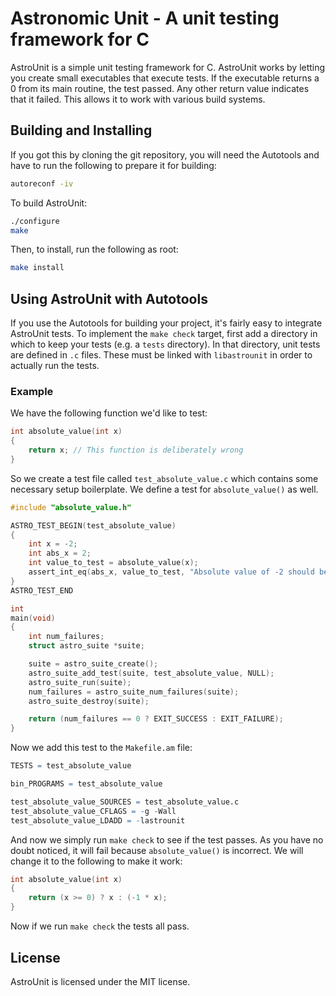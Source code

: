 # Astronomic Unit - A unit testing framework for C

AstroUnit is a simple unit testing framework for C. AstroUnit works by letting
you create small executables that execute tests. If the executable returns a
0 from its main routine, the test passed. Any other return value indicates
that it failed. This allows it to work with various build systems.

## Building and Installing

If you got this by cloning the git repository, you will need the Autotools and
have to run the following to prepare it for building:

```sh
autoreconf -iv
```

To build AstroUnit:

```sh
./configure
make
```

Then, to install, run the following as root:

```sh
make install
```

## Using AstroUnit with Autotools

If you use the Autotools for building your project, it's fairly easy to
integrate AstroUnit tests. To implement the `make check` target, first add a
directory in which to keep your tests (e.g. a `tests` directory). In that
directory, unit tests are defined in `.c` files. These must be linked with
`libastrounit` in order to actually run the tests.

### Example

We have the following function we'd like to test:

```c
int absolute_value(int x)
{
    return x; // This function is deliberately wrong
}
```

So we create a test file called `test_absolute_value.c` which contains some
necessary setup boilerplate. We define a test for `absolute_value()` as well.

```c
#include "absolute_value.h"

ASTRO_TEST_BEGIN(test_absolute_value)
{
    int x = -2;
    int abs_x = 2;
    int value_to_test = absolute_value(x);
    assert_int_eq(abs_x, value_to_test, "Absolute value of -2 should be 2");
}
ASTRO_TEST_END

int 
main(void)
{
    int num_failures;
    struct astro_suite *suite;

    suite = astro_suite_create();
    astro_suite_add_test(suite, test_absolute_value, NULL);
    astro_suite_run(suite);
    num_failures = astro_suite_num_failures(suite);
    astro_suite_destroy(suite);

    return (num_failures == 0 ? EXIT_SUCCESS : EXIT_FAILURE);
}
```

Now we add this test to the `Makefile.am` file:

```m4
TESTS = test_absolute_value

bin_PROGRAMS = test_absolute_value

test_absolute_value_SOURCES = test_absolute_value.c
test_absolute_value_CFLAGS = -g -Wall
test_absolute_value_LDADD = -lastrounit
```

And now we simply run `make check` to see if the test passes. As you have no
doubt noticed, it will fail because `absolute_value()` is incorrect. We will
change it to the following to make it work:

```c
int absolute_value(int x)
{
    return (x >= 0) ? x : (-1 * x);
}
```

Now if we run `make check` the tests all pass.

## License

AstroUnit is licensed under the MIT license.
